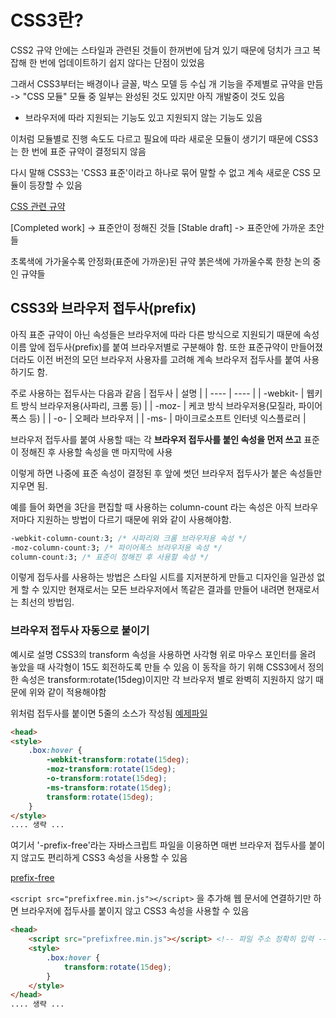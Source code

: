 # CSS3란?

CSS2 규약 안에는 스타일과 관련된 것들이 한꺼번에 담겨 있기 때문에 덩치가 크고 복잡해 한 번에 업데이트하기 쉽지 않다는 단점이 있었음

그래서 CSS3부터는 배경이나 글꼴, 박스 모델 등 수십 개 기능을 주제별로 규약을 만듬 -> "CSS 모듈"
모듈 중 일부는 완성된 것도 있지만 아직 개발중이 것도 있음
- 브라우저에 따라 지원되는 기능도 있고 지원되지 않는 기능도 있음

이처럼 모듈별로 진행 속도도 다르고 필요에 따라 새로운 모듈이 생기기 때문에 CSS3는 한 번에 표준 규약이 결정되지 않음

다시 말해 CSS3는 'CSS3 표준'이라고 하나로 묶어 말할 수 없고 계속 새로운 CSS 모듈이 등장할 수 있음

[CSS 관련 규약](https://www.w3.org/style/css/)

[Completed work] -> 표준안이 정해진 것들
[Stable draft] -> 표준안에 가까운 초안들

초록색에 가가울수록 안정화(표준에 가까운)된 규약 붉은색에 가까울수록 한창 논의 중인 규약들

## CSS3와 브라우저 접두사(prefix)
아직 표준 규약이 아닌 속성들은 브라우저에 따라 다른 방식으로 지원되기 때문에 속성 이름 앞에 접두사(prefix)를 붙여 브라우저별로 구분해야 함.
또한 표준규약이 만들어졌더라도 이전 버전의 모던 브라우저 사용자를 고려해 계속 브라우저 접두사를 붙여 사용하기도 함.

주로 사용하는 접두사는 다음과 같음
| 접두사 | 설명 |
| ---- | ---- |
| -webkit- | 웹키트 방식 브라우저용(사파리, 크롬 등) |
| -moz- | 케코 방식 브라우저용(모질라, 파이어폭스 등) |
| -o- | 오페라 브라우저 |
| -ms- | 마이크로소프트 인터넷 익스플로러 |

브라우저 접두사를 붙여 사용할 때는 
각 **브라우저 접두사를 붙인 속성을 먼저 쓰고** 표준이 정해진 후 사용할 속성을 맨 마지막에 사용

이렇게 하면 나중에 표준 속성이 결정된 후 앞에 썻던 브라우저 접두사가 붙은 속성들만 지우면 됨.

예를 들어 화면을 3단을 편집할 때 사용하는 column-count 라는 속성은 아직 브라우저마다 지원하는 방법이 다르기 때문에 위와 같이 사용해야함.
```css
-webkit-column-count:3; /* 사파리와 크롬 브라우저용 속성 */
-moz-column-count:3; /* 파이어폭스 브라우저용 속성 */
column-count:3; /* 표준이 정해진 후 사용할 속성 */
```

이렇게 접두사를 사용하는 방법은 스타일 시트를 지저분하게 만들고 디자인을 일관성 없게 할 수 있지만
현재로서는 모든 브라우저에서 똑같은 결과를 만들어 내려면 현재로서는 최선의 방법임.


### 브라우저 접두사 자동으로 붙이기

예시로 설명
CSS3의 transform 속성을 사용하면 사각형 위로 마우스 포인터를 올려 놓았을 때 사각형이 15도 회전하도록 만들 수 있음
이 동작을 하기 위해 CSS3에서 정의한 속성은 transform:rotate(15deg)이지만 각 브라우저 별로 완벽히 지원하지 않기 때문에 위와 같이 적용해야함

위처럼 접두사를 붙이면 5줄의 소스가 작성됨
[예제파일](./transform.html)
```html
<head>
<style>
    .box:hover {
        -webkit-transform:rotate(15deg);
        -moz-transform:rotate(15deg);
        -o-transform:rotate(15deg);
        -ms-transform:rotate(15deg);
        transform:rotate(15deg);
    }
</style>
.... 생략 ...
```

여기서 '-prefix-free'라는 자바스크립트 파일을 이용하면 매번 브라우저 접두사를 붙이지 않고도 편리하게 CSS3 속성을 사용할 수 있음

[prefix-free](http://leaverou.github.io/prefixfree/)

`<script src="prefixfree.min.js"></script>` 을 추가해 웹 문서에 연결하기만 하면
브라우저에 접두사를 붙이지 않고 CSS3 속성을 사용할 수 있음

```html
<head>
    <script src="prefixfree.min.js"></script> <!-- 파일 주소 정확히 입력 -->
    <style>
        .box:hover {
            transform:rotate(15deg);
        }
    </style>
</head>
.... 생략 ...
```